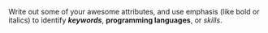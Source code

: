 Write out some of your awesome attributes, and use emphasis (like bold or italics) to identify _**keywords**_, **programming languages**, or _skills_. 
